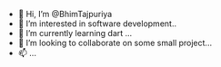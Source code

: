 - 👋 Hi, I’m @BhimTajpuriya
- 👀 I’m interested in software development..
- 🌱 I’m currently learning dart  ...
- 💞️ I’m looking to collaborate on some small project...
- 📫 ...

<!---
BhimTajpuriya/BhimTajpuriya is a ✨ special ✨ repository because its `README.md` (this file) appears on your GitHub profile.
You can click the Preview link to take a look at your changes.
--->

